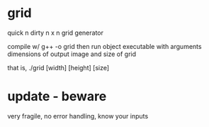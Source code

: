 # grid
quick n dirty n x n grid generator 

compile w/ g++ -o grid
then run object executable with arguments dimensions of output image and size of grid

that is, ./grid [width] [height] [size]

# update - beware
very fragile, no error handling, know your inputs
